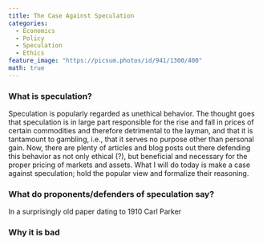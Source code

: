 ```yaml
---
title: The Case Against Speculation
categories:
  - Economics
  - Policy
  - Speculation
  - Ethics
feature_image: "https://picsum.photos/id/941/1300/400"
math: true
---
```


### What is speculation?
Speculation is popularly regarded as unethical behavior. The thought goes that speculation is in large part responsible for the rise and fall in prices of certain commodities and therefore detrimental to the layman, and that it is tantamount to gambling, i.e., that it serves no purpose other than personal gain. Now, there are plenty of articles and blog posts out there defending this behavior as not only ethical (?), but beneficial and necessary for the proper pricing of markets and assets. What I will do today is make a case against speculation; hold the popular view and formalize their reasoning. 

### What do proponents/defenders of speculation say?
In a surprisingly old paper dating to 1910 Carl Parker

### Why it is bad

